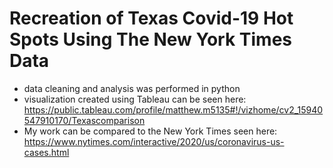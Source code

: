 # Recreation of Texas Covid-19 Hot Spots Using The New York Times Data
  - data cleaning and analysis was performed in python
  - visualization created using Tableau can be seen here: https://public.tableau.com/profile/matthew.m5135#!/vizhome/cv2_15940547910170/Texascomparison
  - My work can be compared to the New York Times seen here: https://www.nytimes.com/interactive/2020/us/coronavirus-us-cases.html

